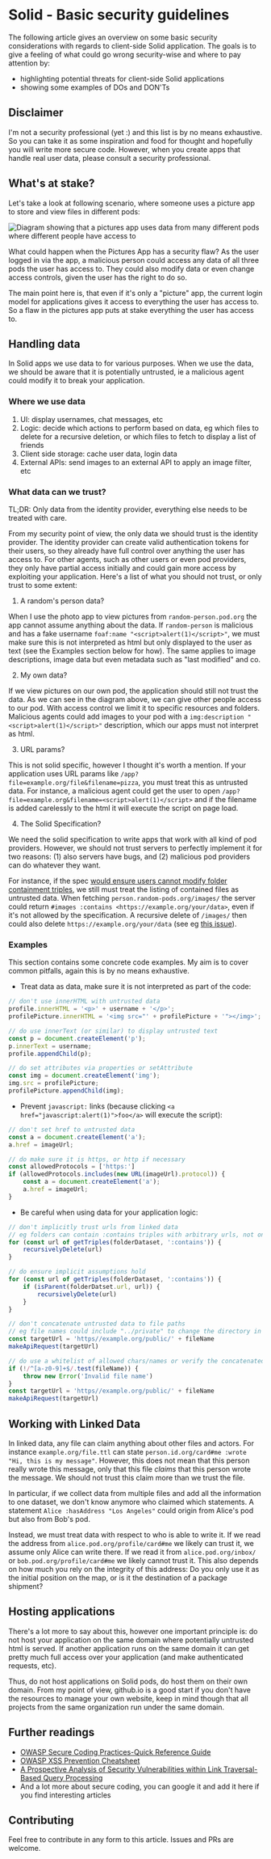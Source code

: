 # Solid - Basic security guidelines

The following article gives an overview on some basic security considerations with regards to client-side Solid application. The goals is to give a feeling of what could go wrong security-wise and where to pay attention by:

- highlighting potential threats for client-side Solid applications
- showing some examples of DOs and DON'Ts

## Disclaimer

I'm not a security professional (yet :) and this list is by no means exhaustive. So you can take it as some inspiration and food for thought and hopefully you will write more secure code. However, when you create apps that handle real user data, please consult a security professional.

## What's at stake?

Let's take a look at following scenario, where someone uses a picture app to store and view files in different pods:

<!-- For editing: open the link in the browser and replace /png/ with /uml/ -->
![Diagram showing that a pictures app uses data from many different pods where different people have access to](https://cdn-0.plantuml.com/plantuml/png/TP7FIiGm48VlynH3JthOmzv5jlW75ZmKHKGM3p4DQzYs4v8KMyHtTwPZiSkkfsQ-P3vcVjsaR6BksmQCpHJnbNg0OEp1x1qM9LRUvZwwX6K81Pg49WJy0iJTy_PDFW-qz_RtP4s3JspXtecK5R_v1e3QPFDk4XlP7p5GVP4kHIT7GKcTj_nEEwrrAU4DTJbImv8JnoV5mzG-QruOB2n2Xs4u8vERSHoFdTK7PUBX-zhJaLRHgNZzltajwjtTa5tiE95jArbA5dBlfIg31mqSxwDtNQq5YsGj5xN4uj5qDRKOfk6IJX9SJDJfUCAhgGRWL72rkfOV12gToZbWcDrADIzO69JF2mDhy6efKB9iLd2sws_D3G_IjyqF)

What could happen when the Pictures App has a security flaw? As the user logged in via the app, a malicious person could access any data of all three pods the user has access to. They could also modify data or even change access controls, given the user has the right to do so.

The main point here is, that even if it's only a "picture" app, the current login model for applications gives it access to everything the user has access to. So a flaw in the pictures app puts at stake everything the user has access to.

## Handling data

In Solid apps we use data to for various purposes. When we use the data, we should be aware that it is potentially untrusted, ie a malicious agent could modify it to break your application.

### Where we use data

1. UI: display usernames, chat messages, etc
2. Logic: decide which actions to perform based on data, eg which files to delete for a recursive deletion, or which files to fetch to display a list of friends
3. Client side storage: cache user data, login data
4. External APIs: send images to an external API to apply an image filter, etc

### What data can we trust?

TL;DR: Only data from the identity provider, everything else needs to be treated with care.

From my security point of view, the only data we should trust is the identity provider. The identity provider can create valid authentication tokens for their users, so they already have full control over anything the user has access to. For other agents, such as other users or even pod providers, they only have partial access initially and could gain more access by exploiting your application. Here's a list of what you should not trust, or only trust to some extent:

1. A random's person data?

When I use the photo app to view pictures from `random-person.pod.org` the app cannot assume anything about the data. If `random-person` is malicious and has a fake username `foaf:name "<script>alert(1)</script>"`, we must make sure this is not interpreted as html but only displayed to the user as text (see the Examples section below for how). The same applies to image descriptions, image data but even metadata such as "last modified" and co.

2. My own data?

If we view pictures on our own pod, the application should still not trust the data. As we can see in the diagram above, we can give other people access to our pod. With access control we limit it to specific resources and folders. Malicious agents could add images to your pod with a `img:description "<script>alert(1)</script>"` description, which our apps must not interpret as html.

3. URL params?

This is not solid specific, however I thought it's worth a mention. If your application uses URL params like `/app?file=example.org/file&filename=pizza`, you must treat this as untrusted data. For instance, a malicious agent could get the user to open `/app?file=example.org&filename=<script>alert(1)</script>` and if the filename is added carelessly to the html it will execute the script on page load.

4. The Solid Specification?

We need the solid specification to write apps that work with all kind of pod providers. However, we should not trust servers to perfectly implement it for two reasons: (1) also servers have bugs, and (2) malicious pod providers can do whatever they want.

For instance, if the spec [would ensure users cannot modify folder containment triples](https://github.com/solid/specification/issues/451), we still must treat the listing of contained files as untrusted data. When fetching `person.random-pods.org/images/` the server could return `#images :contains <https://example.org/your/data>`, even if it's not allowed by the specification. A recursive delete of `/images/` then could also delete `https://example.org/your/data` (see eg [this issue](https://github.com/SolidOS/solid-logic/issues/62)).


### Examples

This section contains some concrete code examples. My aim is to cover common pitfalls, again this is by no means exhaustive.

- Treat data as data, make sure it is not interpreted as part of the code:

```javascript
// don't use innerHTML with untrusted data
profile.innerHTML = '<p>' + username + '</p>';
profilePicture.innerHTML = '<img src="' + profilePicture + '"></img>';

// do use innerText (or similar) to display untrusted text
const p = document.createElement('p');
p.innerText = username;
profile.appendChild(p);

// do set attributes via properties or setAttribute
const img = document.createElement('img');
img.src = profilePicture;
profilePicture.appendChild(img);
```

- Prevent `javascript:` links (because clicking `<a href="javascript:alert(1)">foo</a>` will execute the script):

```javascript
// don't set href to untrusted data
const a = document.createElement('a');
a.href = imageUrl;

// do make sure it is https, or http if necessary
const allowedProtocols = ['https:']
if (allowedProtocols.includes(new URL(imageUrl).protocol)) {
    const a = document.createElement('a');
    a.href = imageUrl;
}
```

- Be careful when using data for your application logic:

```javascript
// don't implicitly trust urls from linked data
// eg folders can contain :contains triples with arbitrary urls, not only children
for (const url of getTriples(folderDataset, ':contains')) {
    recursivelyDelete(url)
}

// do ensure implicit assumptions hold
for (const url of getTriples(folderDataset, ':contains')) {
    if (isParent(folderDatset.url, url)) {
        recursivelyDelete(url)
    }
}

// don't concatenate untrusted data to file paths
// eg file names could include "../private" to change the directory in requests or contain "foo?delete=true" to add additional parameters to a request
const targetUrl = 'https//example.org/public/' + fileName
makeApiRequest(targetUrl)

// do use a whitelist of allowed chars/names or verify the concatenated url (TODO: add example how to verify resolved url client-side)
if (!/^[a-z0-9]+$/.test(fileName)) {
    throw new Error('Invalid file name')
}
const targetUrl = 'https//example.org/public/' + fileName
makeApiRequest(targetUrl)
```

## Working with Linked Data

In linked data, any file can claim anything about other files and actors. For instance `example.org/file.ttl` can state `person.id.org/card#me :wrote "Hi, this is my message"`. However, this does not mean that this person really wrote this message, only that this file *claims* that this person wrote the message. We should not trust this claim more than we trust the file.

In particular, if we collect data from multiple files and add all the information to one dataset, we don't know anymore who claimed which statements. A statement `Alice :hasAddress "Los Angeles"` could origin from Alice's pod but also from Bob's pod.

Instead, we must treat data with respect to who is able to write it. If we read the address from `alice.pod.org/profile/card#me` we likely can trust it, we assume only Alice can write there. If we read it from `alice.pod.org/inbox/` or `bob.pod.org/profile/card#me` we likely cannot trust it. This also depends on how much you rely on the integrity of this address: Do you only use it as the initial position on the map, or is it the destination of a package shipment?

## Hosting applications

There's a lot more to say about this, however one important principle is: do not host your application on the same domain where potentially untrusted html is served. If another application runs on the same domain it can get pretty much full access over your application (and make authenticated requests, etc).

Thus, do not host applications on Solid pods, do host them on their own domain. From my point of view, github.io is a good start if you don't have the resources to manage your own website, keep in mind though that all projects from the same organization run under the same domain.

## Further readings

- [OWASP Secure Coding Practices-Quick Reference Guide](https://owasp.org/www-project-secure-coding-practices-quick-reference-guide/)
- [OWASP XSS Prevention Cheatsheet](https://cheatsheetseries.owasp.org/cheatsheets/Cross_Site_Scripting_Prevention_Cheat_Sheet.html)
- [A Prospective Analysis of Security Vulnerabilities within Link Traversal-Based Query Processing](https://rubensworks.github.io/article-ldtraversal-security-short/)
- And a lot more about secure coding, you can google it and add it here if you find interesting articles

## Contributing

Feel free to contribute in any form to this article. Issues and PRs are welcome.